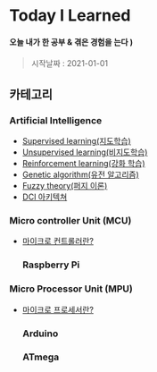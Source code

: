 # Today I Learned

#### 오늘 내가 한 공부 & 겪은 경험을 는다  )
> 시작날짜 : 2021-01-01

## 카테고리
### Artificial Intelligence
* [Supervised learning(지도학습)]()
* [Unsupervised learning(비지도학습)]()
* [Reinforcement learning(강화 학습)]()
* [Genetic algorithm(유전 알고리즘)]()
* [Fuzzy theory(퍼지 이론)]()
* [DCI 아키텍쳐]()

### Micro controller Unit (MCU)
* [마이크로 컨트롤러란?]()
  ### Raspberry Pi
### Micro Processor Unit (MPU)
* [마이크로 프로세서란?]()
  ### Arduino
  ### ATmega
